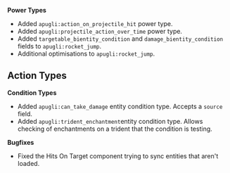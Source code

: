 **Power Types**
- Added `apugli:action_on_projectile_hit` power type.
- Added `apugli:projectile_action_over_time` power type.
- Added `targetable_bientity_condition` and `damage_bientity_condition` fields to `apugli:rocket_jump`.
- Additional optimisations to `apugli:rocket_jump`.

**Action Types**
- 

**Condition Types**
- Added `apugli:can_take_damage` entity condition type. Accepts a `source` field.
- Added `apugli:trident_enchantment`entity condition type. Allows checking of enchantments on a trident that the condition is testing.

**Bugfixes**
- Fixed the Hits On Target component trying to sync entities that aren't loaded.